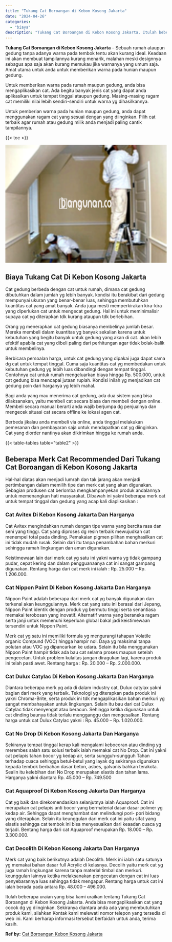 ```yaml
---
title: "Tukang Cat Boroangan di Kebon Kosong Jakarta"
date: "2024-04-26"
categories: 
  - "biaya"
description: "Tukang Cat Boroangan di Kebon Kosong Jakarta. Itulah beberapa uraian yang bisa kami uraikan tentang Tukang Cat Boroangan di Kebon Kosong Jakarta. Anda bisa m..."
---
```


**Tukang Cat Boroangan di Kebon Kosong Jakarta** – Sebuah rumah ataupun gedung tanpa adanya warna pada tembok tentu akan kurang ideal. Keadaan ini akan membuat tampilannya kurang menarik, malahan meski designnya sebagus apa saja akan kurang memukau jika warnanya yang umum saja. Amat utama untuk anda untuk memberikan warna pada hunian maupun gedung.

Untuk memberikan warna pada rumah maupun gedung, anda bisa mengaplikasikan cat. Ada begitu banyak jenis cat yang dapat anda aplikasikan untuk tempat tinggal ataupun gedung. Masing-masing ragam cat memiliki nilai lebih sendiri-sendiri untuk warna yg dihasilkannya.

Untuk pemberian warna pada hunian maupun gedung, anda dapat menggunakan ragam cat yang sesuai dengan yang diinginkan. Pilih cat terbaik agar rumah atau gedung milik anda menjadi paling cantik tampilannya.

{{< toc >}}

![Tukang Cat Boroangan di Kebon Kosong Jakarta](/images/jasa-cat-murah29.png)

## Biaya Tukang Cat Di Kebon Kosong Jakarta

Cat gedung berbeda dengan cat untuk rumah, dimana cat gedung dibutuhkan dalam jumlah yg lebih banyak. kondisi itu berakibat dari gedung mempunyai ukuran yang benar-benar luas, sehingga membutuhkan kuantitas cat yang amat banyak. Anda juga mesti memperkirakan kira-kira yang diperlukan cat untuk mengecat gedung. Hal ini untuk meminimalisir supaya cat yg diterapkan tdk kurang ataupun tdk berlebihan.

Orang yg menerapkan cat gedung biasanya membelinya jumlah besar. Mereka membeli dalam kuantitas yg banyak sekalian karena untuk kebutuhan yang begitu banyak untuk gedung yang akan di cat. akan lebih efektif apabila cat yang dibeli paling dari perhitungan agar tidak bolak-balik untuk membelinya.

Berbicara persoalan harga, untuk cat gedung yang dipakai juga dapat sama dg cat untuk tempat tinggal. Cuma saja kuantitas cat yg membedakan untuk kebutuhan gedung yg lebih luas dibandingi dengan tempat tinggal. Contohnya cat untuk rumah mengeluarkan biaya hingga Rp. 500.000, untuk cat gedung bisa mencapai jutaan rupiah. Kondisi inilah yg menjadikan cat gedung poin dari harganya yg lebih mahal.

Bagi anda yang mau menerima cat gedung, ada dua sistem yang bisa dilaksanakan, yaitu membeli cat secara biasa dan membeli dengan online. Membeli secara manual berarti anda wajib berjumpa dg penjualnya dan mengecek situasi cat secara offline ke lokasi agen cat.

Berbeda jikalau anda membeli via online, anda tinggal melakukan pemesanan dan pembayaran saja untuk mendapatkan cat yg diinginkan. Cat yang diorder nantinya akan dikirimkan hingga ke rumah anda.

{{< table-tables table="table2" >}}

## Beberapa Merk Cat Recommended Dari Tukang Cat Boroangan di Kebon Kosong Jakarta

Hal-hal diatas akan menjadi lumrah dan tak jarang akan menjadi pertimbangan dalam memilih tipe dan merk cat yang akan digunakan. Sebagian produsen cat berlomba mengkampanyekan produk andalannya untuk memenangkan hati masyarakat. Dibawah ini yakni beberapa merk cat untuk tempat tinggal dan gedung yang acap kali diaplikasikan :

### Cat Avitex Di Kebon Kosong Jakarta Dan Harganya

Cat Avitex mengindahkan rumah dengan tipe warna yang bercita rasa dan seni yang tinggi. Cat yang diproses dg resin terbaik mewujudkan cat menempel total pada dinding. Pemakaian pigmen pilihan menghasilkan cat ini tidak mudah rusak. Selain dari itu tanpa penambahan bahan merkuri sehingga ramah lingkungan dan aman digunakan.

Keistimewaan lain dari merk cat yg satu ini yakni warna yg tidak gampang pudar, cepat kering dan dalam pengguanaanya cat ini sangat gampang digunakan. Rentang harga dari cat merk ini ialah : Rp. 25.000 – Rp. 1.206.000.

### Cat Nippon Paint Di Kebon Kosong Jakarta Dan Harganya

Nippon Paint adalah beberapa dari merk cat yg banyak digunakan dan terkenal akan keunggulannya. Merk cat yang satu ini berasal dari Jepang, Nippon Paint identik dengan produk yg bermutu tinggi serta senantiasa memakai terobosan yang inovatif. Alternatif warna yang beraneka ragam serta janji untuk memenuhi keperluan global bakal jadi keistimewaan tersendiri untuk Nippon Paint.

Merk cat yg satu ini memiliki formula yg mengurangi tahapan Volatile organic Compund (VOC) hingga hampir nol. Daya yg maksimal tanpa polutan atau VOC yg dipancarkan ke udara. Selain itu bila menggunakan Nippon Paint hampir tidak ada bau cat selama proses maupun setelah pengecetan. Untuk problem kulaitas jangan diragukan lagi, karena produk ini telah pasti awet. Rentang harga : Rp. 20.000 – Rp. 2.000.000.

### Cat Dulux Catylac Di Kebon Kosong Jakarta Dan Harganya

Diantara beberapa merk yg ada di dalam industry cat, Dulux catylax yakni bagian dari merk yang terbaik. Teknologi yg diterapkan pada produk ini yakni Chroma-Brite, serta produk ini tdk mengaplikasikan bahan merkuri yg sangat membahayakan untuk lingkungan. Selain itu bau dari cat Dulux Catylac tidak menyengat atau beracun. Sehingga ketika digunakan untuk cat dinding baunya tidak terlalu mengganggu dan mengesalkan. Rentang harga untuk cat Dulux Catylac yakni : Rp. 45.000 – Rp. 1.020.000.

### Cat No Drop Di Kebon Kosong Jakarta Dan Harganya

Sekiranya tempat tinggal kerap kali mengalami kebocoran atau dinding yg merembes salah satu solusi terbaik ialah memakai cat No Drop. Cat ini yakni cat pelapis tahan bocor yg kedap air, serta sungguh-sungguh Tahan terhadap cuaca sehingga betul-betul yang layak dg sekiranya digunakan kepada tembok berbahan dasar beton, asbes, galvanis bahkan terakota. Sealin itu kelebihan dari No Drop merupakan elastis dan tahan lama. Harganya yakni diantara Rp. 45.000 – Rp. 749.500

### Cat Aquaproof Di Kebon Kosong Jakarta Dan Harganya

Cat yg baik dan direkomendasikan selanjutnya ialah Aquaproof. Cat ini merupakan cat pelapis anti bocor yang bermaterial dasar dasar polimer yg kedap air. Sehingga dapat menghambat dan melindungi pori- pori bidang yang diterapkan. Selain itu keunggulan dari merk cat ini yaitu sifat yang elastis sehingga cat tembok ini bisa menyesuaikan dari keaadan cuaca yg terjadi. Bentang harga dari cat Aquaproof merupakan Rp. 18.000 – Rp. 3.300.000.

### Cat Decolith Di Kebon Kosong Jakarta Dan Harganya

Merk cat yang baik berikutnya adalah Decolith. Merk ini ialah satu satunya yg memakai bahan dasar full Acrylic di kelasnya. Decolih yaitu merk cat yg juga ramah lingkungan karena tanpa material timbal dan merkuri. keunggulan lainnya ketika melaksanakan pengecatan dengan cat ini luas penyebarannya luas sehingga tidak mengapur. Rentang harga untuk cat ini ialah berada pada antara Rp. 48.000 – 496.000.

Itulah beberapa uraian yang bisa kami uraikan tentang Tukang Cat Boroangan di Kebon Kosong Jakarta. Anda bisa mengaplikasikan cat yang cocok dg yg diinginkan. Sekiranya diantara anda ada yang membutuhkan produk kami, silahkan Kontak kami melewati nomor telepon yang tersedia di web ini. Kami berharap informasi tersebut berfaidah untuk anda, terima kasih.

**Ref by:** [Cat Boroangan Kebon Kosong Jakarta](https://id.wikipedia.org/wiki/Cat)
